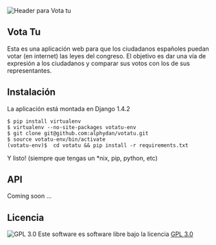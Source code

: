 ![Header para Vota tu](http://i.imgur.com/koBj5.png "Vota tu")


## Vota Tu

Esta es una aplicación web para que los ciudadanos españoles puedan votar (en internet) las leyes del congreso.
El objetivo es dar una vía de expresión a los ciudadanos y comparar sus votos con los de sus representantes.

## Instalación

La aplicación está montada en Django 1.4.2

    $ pip install virtualenv
    $ virtualenv --no-site-packages votatu-env
    $ git clone git@github.com:alphydan/votatu.git 
    $ source votatu-env/bin/activate
    (votatu-env)$  cd votatu && pip install -r requirements.txt     

Y listo! (siempre que tengas un *nix, pip, python, etc)
    

## API

Coming soon ...

## Licencia

![GPL 3.0](http://www.gnu.org/graphics/gplv3-127x51.png "GPL 3.0") Este software es software libre bajo la licencia [GPL 3.0](http://www.gnu.org/licenses/gpl.html "GPL 3.0")

